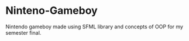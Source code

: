 # Ninteno-Gameboy
Nintendo gameboy made using SFML library and concepts of OOP for my semester final.
